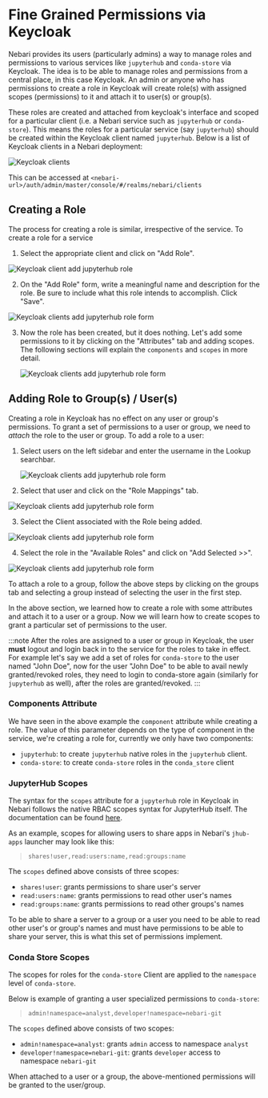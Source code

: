 # Fine Grained Permissions via Keycloak

Nebari provides its users (particularly admins) a way to manage roles and permissions to
various services like `jupyterhub` and `conda-store` via Keycloak. The idea is to be able to manage
roles and permissions from a central place, in this case Keycloak. An admin or anyone who has
permissions to create a role in Keycloak will create role(s) with assigned scopes (permissions)
to it and attach it to user(s) or group(s).

These roles are created and attached from keycloak's interface and scoped for a particular
client (i.e. a Nebari service such as `jupyterhub` or `conda-store`). This means the roles for a
particular service (say `jupyterhub`) should be created within the Keycloak client named
`jupyterhub`. Below is a list of Keycloak clients in a Nebari deployment:

![Keycloak clients](/img/how-tos/fine_grainer_permissions_keycloak_clients.png)

This can be accessed at `<nebari-url>/auth/admin/master/console/#/realms/nebari/clients`

## Creating a Role

The process for creating a role is similar, irrespective of the service. To create a role for a
service

1. Select the appropriate client and click on "Add Role".

  ![Keycloak client add jupyterhub role](/img/how-tos/keycloak_jupyterhub_client.png)

2. On the "Add Role" form, write a meaningful name and description for the role. Be sure to include what this role intends to accomplish. Click "Save".

  ![Keycloak clients add jupyterhub role form](/img/how-tos/keycloak_jupyterhub_add_role.png)

3. Now the role has been created, but it does nothing. Let's add some permissions to it by clicking on the "Attributes" tab
     and adding scopes. The following sections will explain the `components` and `scopes` in more detail.

     ![Keycloak clients add jupyterhub role form](/img/how-tos/keycloak_add_role_attributes.png)

## Adding Role to Group(s) / User(s)

Creating a role in Keycloak has no effect on any user or group's permissions. To grant a set of permissions
to a user or group, we need to _attach_ the role to the user or group. To add a role to a user:

1. Select users on the left sidebar and enter the username in the Lookup searchbar.

     ![Keycloak clients add jupyterhub role form](/img/how-tos/keycloak_select_user.png)

2. Select that user and click on the "Role Mappings" tab.

  ![Keycloak clients add jupyterhub role form](/img/how-tos/user_role_mapping_tab.png)

3. Select the Client associated with the Role being added.

  ![Keycloak clients add jupyterhub role form](/img/how-tos/user_role_mapping_roles.png)

4. Select the role in the "Available Roles" and click on "Add Selected >>".

  ![Keycloak clients add jupyterhub role form](/img/how-tos/user_role_mapping_add_role.png)

To attach a role to a group, follow the above steps by clicking on the groups tab and selecting a group instead of selecting the user in the first step. 

In the above section, we learned how to create a role with some attributes and attach it to a user or a group.
Now we will learn how to create scopes to grant a particular set of permissions to the user.

:::note
After the roles are assigned to a user or group in Keycloak, the user **must** logout and login back in to the service
for the roles to take in effect. For example let's say we add a set of roles for `conda-store` to the user named
"John Doe", now for the user "John Doe" to be able to avail newly granted/revoked roles, they need to login to
conda-store again (similarly for `jupyterhub` as well), after the roles are granted/revoked.
:::

### Components Attribute

We have seen in the above example the `component` attribute while creating a role. The value of this parameter
depends on the type of component in the service, we're creating a role for, currently we only have two components:

- `jupyterhub`: to create `jupyterhub` native roles in the `jupyterhub` client.
- `conda-store`: to create `conda-store` roles in the `conda_store` client

### JupyterHub Scopes

The syntax for the `scopes` attribute for a `jupyterhub` role in Keycloak in Nebari follows the native RBAC scopes syntax
for JupyterHub itself. The documentation can be found [here](https://jupyterhub.readthedocs.io/en/stable/rbac/scopes.html#scope-conventions).

As an example, scopes for allowing users to share apps in Nebari's `jhub-apps` launcher may look like this:

>`shares!user,read:users:name,read:groups:name`

The `scopes` defined above consists of three scopes:

- `shares!user`: grants permissions to share user's server
- `read:users:name`: grants permissions to read other user's names
- `read:groups:name`: grants permissions to read other groups's names

To be able to share a server to a group or a user you need to be able to read other user's or group's names and must have
permissions to be able to share your server, this is what this set of permissions implement.

### Conda Store Scopes

The scopes for roles for the `conda-store` Client are applied to the `namespace` level of `conda-store`.

Below is example of granting a user specialized permissions to `conda-store`:

>`admin!namespace=analyst,developer!namespace=nebari-git`

The `scopes` defined above consists of two scopes:

- `admin!namespace=analyst`: grants `admin` access to namespace `analyst`
- `developer!namespace=nebari-git`: grants `developer` access to namespace `nebari-git`

When attached to a user or a group, the above-mentioned permissions will be granted to the user/group.
